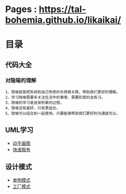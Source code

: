 # Pages : https://tal-bohemia.github.io/likaikai/

# 目录
## 代码大全

### 对隐喻的理解
    1、隐喻就是把系统和自己熟悉的东西做关联，帮助我们更好的理解。
    2、学习隐喻需要多关注生活中的事情，需要刻意的去练习。
    3、隐喻的学习是逐渐积累的过程。
    4、隐喻没有最好，只有更适合。
    5、隐喻可以组合到一起使用，只要能够帮助我们更好的沟通就可以。

## UML学习
* [动手画图](uml/README.md)
* [快递服务](uml/express.md)

## 设计模式
* [单例模式](designPatterns/singletonPattern/README.md)
* [工厂模式](designPatterns/factoryPattern/README.md)

